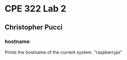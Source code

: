 # CPE 322 Lab 2

## Christopher Pucci

### hostname

Prints the hostname of the current system.
"raspberrypi"
